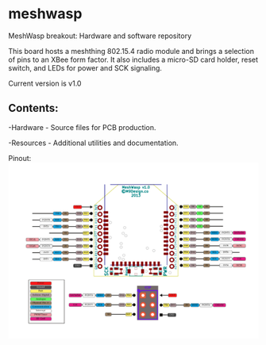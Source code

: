 meshwasp
=========

MeshWasp breakout: Hardware and software repository

This board hosts a meshthing 802.15.4 radio module and brings a selection of pins to an XBee form factor. It also includes a micro-SD card holder, reset switch, and LEDs for power and SCK signaling.

Current version is v1.0

Contents:
----------
-Hardware - Source files for PCB production.

-Resources - Additional utilities and documentation.


Pinout:
![Pinout](https://github.com/geekscape/meshthing/blob/FlipMT/MeshWasp/Resources/MWPinout.png?raw=true)


